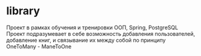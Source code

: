 # library
Проект в рамках обучения и тренировки ООП, Spring, PostgreSQL
Проект подразумевает в себе возможность добавления пользователей, добавление книг,
и связывание их между собой по принципу OneToMany - ManeToOne

